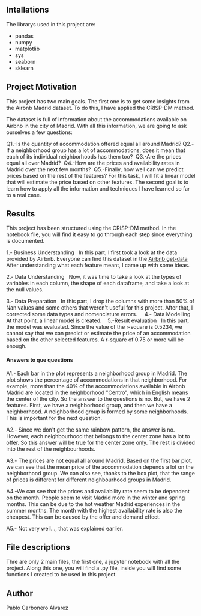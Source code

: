 ## Intallations
The librarys used in this project are:
* pandas
* numpy
* matplotlib
* sys
* seaborn
* sklearn



## Project Motivation

This project has two main goals.
The first one is to get some insights from the Airbnb Madrid dataset. To do this, I have applied the CRISP-DM method.

The dataset is full of information about the accommodations available on Airbnb in the city of Madrid. With all this information, we are going to ask ourselves a few questions:

Q1.-Is the quantity of accommodation offered equal all around Madrid?
Q2.-If a neighborhood group has a lot of accommodations, does it mean that each of its individual neighborhoods has them too? 
Q3.-Are the prices equal all over Madrid? 
Q4.-How are the prices and availability rates in Madrid over the next few months? 
Q5.-Finally, how well can we predict prices based on the rest of the features? For this task, I will fit a linear model that will estimate the price based on other features.
The second goal is to learn how to apply all the information and techniques I have learned so far to a real case.

## Results

This project has been structured using the CRISP-DM method. In the notebook file, you will find it easy to go through each step since everything is documented.

1.- Business Understanding
  In this part, I first took a look at the data provided by Airbnb. Everyone can find this dataset in the [Airbnb get-data](http://insideairbnb.com/get-the-data/)
  After understanding what each feature meant, I came up with some ideas.

2.- Data Understanding
  Now, it was time to take a look at the types of variables in each column, the shape of each dataframe, and take a look at the null values.

3.- Data Preparation
  In this part, I drop the columns with more than 50% of Nan values and some others that weren't useful for this project. After that, I corrected some data types and nomenclature errors. 
  
4.- Data Modelling
  At that point, a linear model is created.
  
5.-Result evaluation
  In this part, the model was evaluated. Since the value of the r-square is 0.5234, we cannot say that we can predict or estimate the price of an accommodation based on the other selected features. A r-square of 0.75 or more will be enough.


#### Answers to que questions

A1.- Each bar in the plot represents a neighborhood group in Madrid. The plot shows the percentage of accommodations in that neighborhood. For example, more than the 40% of the accommodations available in Airbnb Madrid are located in the neighborhood "Centro", which in English means the center of the city. So the answer to the questions is no. But, we have 2  features. First, we have a neighborhood group, and then we have a neighborhood. A neighborhood group is formed by some neighborhoods. This is important for the next question.

A2.- Since we don't get the same rainbow pattern, the answer is no. However, each neighbourhood that belongs to the center zone has a lot to offer. So this answer will be true for the center zone only. The rest is divided into the rest of the neighbourhoods.

A3.- The prices are not equal all around Madrid. Based on the first bar plot, we can see that the mean price of the accommodation depends a lot on the neighborhood group. We can also see, thanks to the box plot, that the range of prices is different for different neighbourhood groups in Madrid.

A4.-We can see that the prices and availability rate seem to be dependent on the month. People seem to visit Madrid more in the winter and spring months. This can be due to the hot weather Madrid experiences in the summer months. The month with the highest availability rate is also the cheapest. This can be caused by the offer and demand effect.

A5.- Not very well..., that was explained earlier.



## File descriptions

Thre are only 2 main files, the first one, a jupyter notebook with all the project. Along this one, you will find a .py file, inside you will find some functions I created to be used in this project.

## Author 
Pablo Carbonero Álvarez
